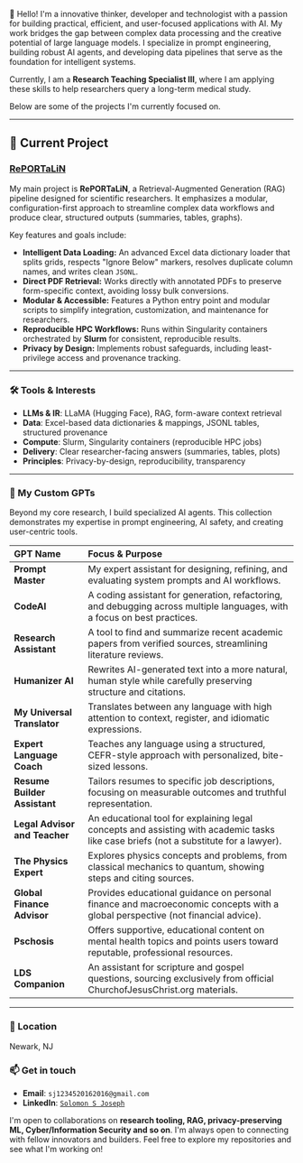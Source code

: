<!---
solomonsjoseph/solomonsjoseph is a ✨ special ✨ repository because its `README.md` (this file) appears on your GitHub profile.
You can click the Preview link to take a look at your changes.

*(You can replace the names in the table with the actual share links once you have them to make them clickable buttons.)*

--->

👋 Hello! I'm a innovative thinker, developer and technologist with a passion for building practical, efficient, and user-focused applications with AI. My work bridges the gap between complex data processing and the creative potential of large language models. I specialize in prompt engineering, building robust AI agents, and developing data pipelines that serve as the foundation for intelligent systems.

Currently, I am a **Research Teaching Specialist III**, where I am applying these skills to help researchers query a long-term medical study.


Below are some of the projects I'm currently focused on.

---

## 🚀 Current Project

### [RePORTaLiN](https://github.com/solomonsjoseph/RePORTaLiN)
My main project is **RePORTaLiN**, a Retrieval-Augmented Generation (RAG) pipeline designed for scientific researchers. It emphasizes a modular, configuration-first approach to streamline complex data workflows and produce clear, structured outputs (summaries, tables, graphs).

Key features and goals include:

* **Intelligent Data Loading:** An advanced Excel data dictionary loader that splits grids, respects "Ignore Below" markers, resolves duplicate column names, and writes clean `JSONL`.
* **Direct PDF Retrieval:** Works directly with annotated PDFs to preserve form-specific context, avoiding lossy bulk conversions.
* **Modular & Accessible:** Features a Python entry point and modular scripts to simplify integration, customization, and maintenance for researchers.
* **Reproducible HPC Workflows:** Runs within Singularity containers orchestrated by **Slurm** for consistent, reproducible results.
* **Privacy by Design:** Implements robust safeguards, including least-privilege access and provenance tracking.

---

### 🛠️ Tools & Interests
- **LLMs & IR**: LLaMA (Hugging Face), RAG, form-aware context retrieval
- **Data**: Excel-based data dictionaries & mappings, JSONL tables, structured provenance
- **Compute**: Slurm, Singularity containers (reproducible HPC jobs)
- **Delivery**: Clear researcher-facing answers (summaries, tables, plots)
- **Principles**: Privacy-by-design, reproducibility, transparency

---

### 🤖 My Custom GPTs
Beyond my core research, I build specialized AI agents. This collection demonstrates my expertise in prompt engineering, AI safety, and creating user-centric tools.

| GPT Name | Focus & Purpose |
| :--- | :--- |
| **Prompt Master** | My expert assistant for designing, refining, and evaluating system prompts and AI workflows. |
| **CodeAI** | A coding assistant for generation, refactoring, and debugging across multiple languages, with a focus on best practices. |
| **Research Assistant** | A tool to find and summarize recent academic papers from verified sources, streamlining literature reviews. |
| **Humanizer AI** | Rewrites AI-generated text into a more natural, human style while carefully preserving structure and citations. |
| **My Universal Translator** | Translates between any language with high attention to context, register, and idiomatic expressions. |
| **Expert Language Coach** | Teaches any language using a structured, CEFR-style approach with personalized, bite-sized lessons. |
| **Resume Builder Assistant** | Tailors resumes to specific job descriptions, focusing on measurable outcomes and truthful representation. |
| **Legal Advisor and Teacher**| An educational tool for explaining legal concepts and assisting with academic tasks like case briefs (not a substitute for a lawyer). |
| **The Physics Expert**| Explores physics concepts and problems, from classical mechanics to quantum, showing steps and citing sources. |
| **Global Finance Advisor**| Provides educational guidance on personal finance and macroeconomic concepts with a global perspective (not financial advice). |
| **Pschosis** | Offers supportive, educational content on mental health topics and points users toward reputable, professional resources. |
| **LDS Companion**| An assistant for scripture and gospel questions, sourcing exclusively from official ChurchofJesusChrist.org materials. |

---

### 📍 Location
Newark, NJ

### 📫 Get in touch
- **Email**: `sj1234520162016@gmail.com`
- **LinkedIn**: [`Solomon S Joseph`](https://www.linkedin.com/in/solomon-s-joseph/)

I'm open to collaborations on **research tooling, RAG, privacy-preserving ML, Cyber/Information Security and so on**.
I'm always open to connecting with fellow innovators and builders. Feel free to explore my repositories and see what I'm working on!

